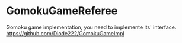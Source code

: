 # GomokuGameReferee
Gomoku game implementation, you need to implemente its' interface.
https://github.com/Diode222/GomokuGameImpl
